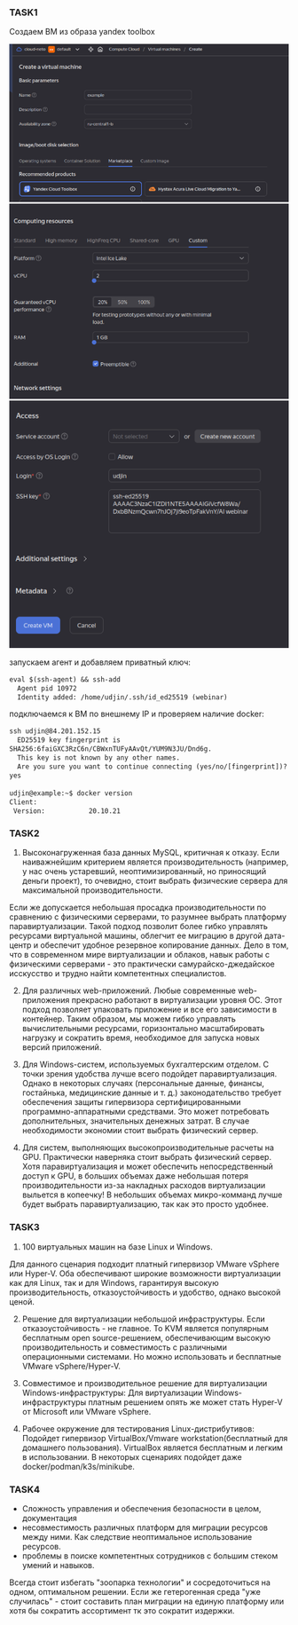 ### TASK1

Создаем ВМ из образа yandex toolbox

![.](./screeenshots/vm1.png?raw=true)
![.](./screeenshots/vm2.png?raw=true)
![.](./screeenshots/vm3.png?raw=true)

запускаем агент и добавляем приватный ключ:
```
eval $(ssh-agent) && ssh-add
  Agent pid 10972
  Identity added: /home/udjin/.ssh/id_ed25519 (webinar)
```
подключаемся к ВМ по внешнему IP и проверяем наличие docker:
```
ssh udjin@84.201.152.15
  ED25519 key fingerprint is SHA256:6faiGXC3RzC6n/CBWxnTUFyAAvQt/YUM9N3JU/Dnd6g.
  This key is not known by any other names.
  Are you sure you want to continue connecting (yes/no/[fingerprint])? yes

udjin@example:~$ docker version
Client:
 Version:           20.10.21
```

### TASK2

1. Высоконагруженная база данных MySQL, критичная к отказу.
Если наиважнейшим критерием является производительность (например, у нас очень устаревший, неоптимизированный, но приносящий деньги проект), то очевидно, стоит выбрать физические сервера для максимальной производительности.

Если же допускается небольшая просадка производительности по сравнению с физическими серверами, то разумнее выбрать платформу паравиртуализации. Такой подход позволит более гибко управлять ресурсами виртуальной машины, облегчит ее миграцию в другой дата-центр и обеспечит удобное резервное копирование данных. Дело в том, что в современном мире виртуализации и облаков, навык работы с физическими серверами - это практически самурайско-джедайское исскусство и трудно найти компетентных специалистов.

2. Для различных web-приложений.
Любые современные web-приложения прекрасно работают в виртуализации уровня ОС. Этот подход позволяет упаковать приложение и все его зависимости в контейнер. Таким образом, мы можем гибко управлять вычислительными ресурсами, горизонтально масштабировать нагрузку и сократить время, необходимое для запуска новых версий приложений.

2. Для Windows-систем, используемых бухгалтерским отделом.
С точки зрения удобства лучше всего подойдет паравиртуализация. Однако в некоторых случаях (персональные данные, финансы, гостайнька, медицинские данные и т. д.) законодательство требует обеспечения защиты гипервизора сертифицированными программно-аппаратными средствами. Это может потребовать дополнительных, значительных денежных затрат. В случае необходимости экономии стоит выбрать физический сервер.

3. Для систем, выполняющих высокопроизводительные расчеты на GPU.
Практически наверняка стоит выбрать физический сервер. Хотя паравиртуализация и может обеспечить непосредственный доступ к GPU, в больших объемах даже небольшая потеря производительности из-за накладных расходов виртуализации выльется в копеечку! В небольших объемах микро-комманд лучше будет выбрать паравиртуализацию, так как это просто удобнее.

### TASK3
1. 100 виртуальных машин на базе Linux и Windows.

Для данного сценария подходит платный гипервизор VMware vSphere или Hyper-V.
Оба обеспечивают широкие возможности виртуализации как для Linux, так и для Windows, гарантируя высокую производительность, отказоустойчивость и удобство, однако высокой ценой.

2. Решение для виртуализации небольшой инфраструктуры.
Если отказоустойчивость - не главное. То KVM является популярным бесплатным open source-решением, обеспечивающим высокую производительность и совместимость с различными операционными системами. Но можно использовать и бесплатные VMware vSphere/Hyper-V.

3. Совместимое и производительное решение для виртуализации Windows-инфраструктуры:
Для виртуализации Windows-инфраструктуры платным решением опять же может стать Hyper-V от Microsoft или VMware vSphere. 

4. Рабочее окружение для тестирования Linux-дистрибутивов:
Подойдет гипервизор VirtualBox/Vmware workstation(бесплатный для домашнего пользования). VirtualBox является бесплатным и легким в использовании. В некоторых сценариях подойдет даже docker/podman/k3s/minikube.


### TASK4
- Сложность управления и обеспечения безопасности в целом, документация
- несовместимость различных платформ для миграции ресурсов между ними. Как следствие неоптимальное использование ресурсов.
- проблемы в поиске компетентных сотрудников с большим стеком умений и навыков.

Всегда стоит избегать "зоопарка технологии" и сосредоточиться на одном, оптимальном решении. Если же гетерогенная среда "уже случилась"  - стоит составить план миграции на единую платформу или хотя бы сократить ассортимент тк это сократит издержки.
